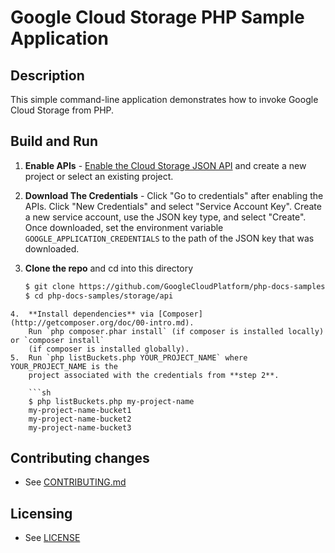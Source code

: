# Google Cloud Storage PHP Sample Application

## Description

This simple command-line application demonstrates how to invoke Google Cloud Storage from PHP.

## Build and Run
1.  **Enable APIs** - [Enable the Cloud Storage JSON API](https://console.cloud.google.com/flows/enableapi?apiid=storage_api)
    and create a new project or select an existing project.
2.  **Download The Credentials** - Click "Go to credentials" after enabling the APIs. Click "New Credentials"
    and select "Service Account Key". Create a new service account, use the JSON key type, and
    select "Create". Once downloaded, set the environment variable `GOOGLE_APPLICATION_CREDENTIALS`
    to the path of the JSON key that was downloaded.
3.  **Clone the repo** and cd into this directory

    ```sh
    $ git clone https://github.com/GoogleCloudPlatform/php-docs-samples
    $ cd php-docs-samples/storage/api
```
4.  **Install dependencies** via [Composer](http://getcomposer.org/doc/00-intro.md).
    Run `php composer.phar install` (if composer is installed locally) or `composer install`
    (if composer is installed globally).
5.  Run `php listBuckets.php YOUR_PROJECT_NAME` where YOUR_PROJECT_NAME is the
    project associated with the credentials from **step 2**.

    ```sh
    $ php listBuckets.php my-project-name
    my-project-name-bucket1
    my-project-name-bucket2
    my-project-name-bucket3
```


## Contributing changes

* See [CONTRIBUTING.md](../../CONTRIBUTING.md)

## Licensing

* See [LICENSE](../../LICENSE)
